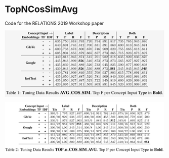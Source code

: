 # TopNCosSimAvg
Code for the RELATIONS 2019 Workshop paper

![DEV results avg_cosine](https://github.com/nlpAThits/TopNCosSimAvg/blob/master/images/dev-avg.png "DEV results avg_cosine")

![DEV results top_n_cos_sim_avg](https://github.com/nlpAThits/TopNCosSimAvg/blob/master/images/dev-topn.png "DEV results top_n_cos_sim_avg")
